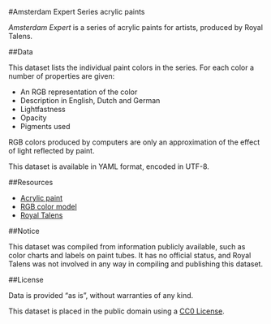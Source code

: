 
#Amsterdam Expert Series acrylic paints

_Amsterdam Expert_ is a series of acrylic paints for artists, produced by Royal Talens.

##Data

This dataset lists the individual paint colors in the series. For each color a number of properties are given:

* An RGB representation of the color
* Description in English, Dutch and German
* Lightfastness
* Opacity
* Pigments used

RGB colors produced by computers are only an approximation of the effect of light reflected by paint.

This dataset is available in YAML format, encoded in UTF-8.

##Resources

* [Acrylic paint](https://en.wikipedia.org/wiki/Acrylic_paint)
* [RGB color model](https://en.wikipedia.org/wiki/RGB_color_model)
* [Royal Talens](https://en.wikipedia.org/wiki/Royal_Talens)

##Notice

This dataset was compiled from information publicly available, such as color charts and labels on paint tubes. It has no official status, and Royal Talens was not involved in any way in compiling and publishing this dataset. 

##License

Data is provided “as is”, without warranties of any kind.

This dataset is placed in the public domain using a [CC0 License](https://creativecommons.org/publicdomain/zero/1.0/).
